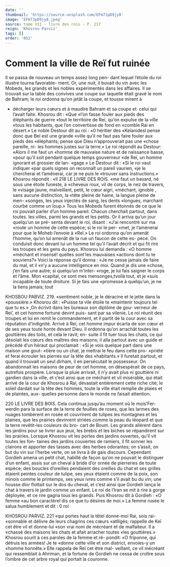 ```yaml
---
date: ''
thumbnail: 'https://source.unsplash.com/EFm7JpD9jy8'
image: 'EFm7JpD9jy8.jpeg'
source: tome VII - livre des rois - P. 217
reign: 'Khosrou Parviz'
tags: []
order: '052'
---
```


# Comment la ville de Reï fut ruinée

Il se passa de nouveau un temps assez long pen- dant lequel l’étoile du roi illustre tourna favorable-
ment. Or, une nuit, il buvait du vin avec les Mobeds, les grands et les nobles expérimentés dans les affaires.
Il se trouvait sur la table des convives une coupe sur laquelle était gravé le nom de Bahram; le roi ordonna qu’on jetât la coupe, et tousse mirent à

- décharger leurs cœurs et à maudire Bahram et sa coupe et. celui qui l’avait faite. Khosrou dit : «Que «l’on fasse fouler aux pieds des éléphants de guerre «tout le territoire de Reï, qu’on expulse de la ville «tous les habitants, que l’on convertisse de fond en «comble Rai en désert.»
  Le noble Destour dit au roi : «0 héritier des «Keïanidesl pense donc que Beï est une grande «ville qu’il ne faut pas faire fouler aux pieds des «éléphants; pense que Dieu n’approuverait pas une
  «chose pareille, ni- les hommes justes sur la terre.» Le roi répondit au Destour: «Alors il me faut un «homme de mauvaise nature et de naissance basse, «pour qu’il soit pendant quelque temps gouverneur «de Reï, un homme ignorant et grossier de lan- «gage.» Le Destour dit : «Si le roi vaut indiquer «par quels signes on reconnaît un pareil vaurien,
  «je le chercherai et l’amènerai, car je ne puis le «trouver sans instructions.» Khosrou répondit : «Il
  218 LE LIVRE DES ROIS.
  «me faut un bavard, né sous une étoile funeste, à
  «cheveux roux, vil de corps, le nez de travers, le «visage jaune, malveillant, petit, le cœur aigri, «méchant, ignoble , sans aucune distinction, la «tête pleine de haine, la langue pleine de men- «songes, les yeux injectés de sang, les dents «longues, marchant courbé comme un loup.»
  Tous les Mobeds furent étonnés de ce que le roi
  pouvait parler d’un homme pareil. Chacun cherchait
  partout, dans toutes. les villes, parmi les grands et les petits. Or il arriva qu’un jour quelqu’un se pré-
  senta devant le roi, disant : «J’ai rencontré sur ma
  «route un homme de cette espèce; si le roi le per- «met, je l’amènerai pour que le Moheb l’envoie à
  «Reï.» Le roi ordonna qu’on amenât l’homme,
  qu’on lui amenât de la rue un faucon de cette es- pèce. On conduisit donc devant lui un homme tel qu’il l’avait décrit et qui fit rire les troupes et les
  gens du pays. Khosrou lui demanda : «O homme «méchant et insensé! quelles sont’les mauvaises
  «actions dont tu te souviens?» Voici la réponse qu’il
  donna : «Je ne cesse jamais de faire du mal, et il «n’y a aucune intelligence en moi. Quand je dis une «chose, j’en fais une autre; si quelqu’un m’inter-
  «roge, je lui fais saigner le corps et l’âme. Mon «capital, ce sont mes mensonges,tvoilà tout, et je
  «suis incapable de toute droiture. Si je fais une «promesse à quelqu’un, je ne la tiens jamais; tout

KHOSBOU PABVlZ. 219. «sentiment noble, je le déracine et le jette dans la
«poussière.» Khosrou dit : «Puisse ta vile étoile te «maintenir toujours tel que tu es.»
,On écrivit dans les bureaux son diplôme de gou-
verneur de Rei’, et cet homme fortuné devint puis-
sant par sa vilenie. Le roi réunit des troupes et lui
en remit le commandement, et il partit de la cour avec sa réputation d’indignité. Arrivé à Reï, cet
homme impur écarta de son cœur et de ses yeux toute honte devant Dieu. Il ordonna qu’on arrachât toutes les gouttières des toits, et cela le ravit; en- suite il fit tuer tous les chats, ce qui désolait les cœurs des maîtres des maisons; il alla partout avec un guide et précédé d’un héraut qui proclamait :
«Si je vois quelque part dans une maison une gout- «tière ou un chat, je mettrai le feu dans cette pro- «priété et ferai écrouler les pierres sur la tête des «habitants.» Il furetait partout, et quand il trouvait
un seul dirham, il en persécutait le possesseur. On abandonnait les maisons de peur de cet homme, on désespérait de ce pays, autrefois prospère. Lorsque
la pluie arrivait, il n’y avait plus ni gouttière ni gardien dans la ville, et c’est ainsi que ce méchant
et vil misérable, qui était arrivé de la cour de Khosrou à Rai, dévastait entièrement cette riche
cité; le soleil dardait sur la tête des hommes, toute
la ville était remplie de plaies et de plaintes, aux- quelles personne dans le monde ne faisait attention.

220 LE LIVRE DES BOIS.
Cela continua jusqu’au moment où le mois’Fer-
werdin para la surface de la terre de feuilles de roses, que les larmes des nuages tombèrent en rosée
et couvrirent de tulipes les montagnes et les plaines, que les prairies devinrent striées comme la peau du léopard et que la terre revêtit-les couleurs du bro- cart de Boum. Les grands allèrent dans les jardins pour se livrer aux jeux, les brebis et les biches se répandirent sur les prairies. Lorsque Khosrou vit les portes des jardins ouvertes, qu’il vit toutes les fon- taines des jardins couvertes de ramiers, il fit sonner les clairons et apporter des tasses avec des herbes odorantes; on s’assit, on but du vin sur l’herbe
verte, on se livra à de gais discours.
Cependant Gordieh amena un petit chat, habillé
de façon qu’on ne pouvait le distinguer d’un enfant,
assis sur un cheval à bride d’or ornée de pierreries
de toute espèce; des boucles d’oreilles pendaient des oreilles du chat et ses grilles étaient peintes couleur de tulipe, ses yeux étaient comme de la poix, son minois comme le printemps, ses yeux ivres comme s’il avait bu du vin; une housse dlor flottait sur le
dos du cheval, et c’est ainsi que Gordieh lança le chat
à travers le jardin comme un enfant. Le roi de l’Iran
se mit à rire à gorge déployée, et ce rire gagna tous
les grands. Puis Khosrou dit à Gordieh : «O femme «au bon caractèrel dis ce que tu désires de moi.»
La femme rusée le salua humblement et dit : 0 roi

KHOSROU PARVIZ. 221 «qui portes haut la têtel donne-moi Rai, sois rai-
«sonnable et délivre de leurs chagrins ces cœurs «atlligés; rappelle de Keï cet être vil et donne-lui «son vrai nom de mécréant et de malfaiteur. Il a «chassé des maisons les chats et afait arracher toutes «les gouttières.»
Khosrou sourit à ces paroles de la femme et ré-
pondit: «O friponne, qui détruis les armées! Je te
«donne cette ville et son district, envoies-y un «homme honnête.» Elle rappela de Reï cet être mal- veillant, ce vil mécréant qui ressemblait à Ahriman,
et la fortune de Gordieh ne cessa de croître sous l’ombre de cet arbre royal qui portait la couronne.
